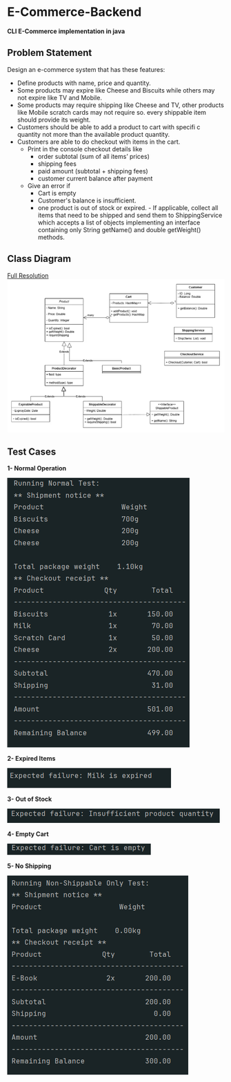 # E-Commerce-Backend

**CLI E-Commerce implementation in java**

## Problem Statement

Design an e-commerce system that has these features:

- Define products with name, price and quantity.
- Some products may expire like Cheese and Biscuits while others may not expire like TV and Mobile.
- Some products may require shipping like Cheese and TV, other products like Mobile scratch cards may not require so. every shippable item should provide its weight.
- Customers should be able to add a product to cart with specifi c quantity not more than the available product quantity.
- Customers are able to do checkout with items in the cart.
  - Print in the console checkout details like
    - order subtotal (sum of all items’ prices)
    - shipping fees
    - paid amount (subtotal + shipping fees)
    - customer current balance after payment
  - Give an error if
    - Cart is empty
    - Customer's balance is insufficient.
    - one product is out of stock or expired. - If applicable, collect all items that need to be shipped and send them to ShippingService which accepts a list of objects implementing an interface containing only String getName() and double getWeight() methods.

## Class Diagram

[Full Resolution](https://drive.google.com/file/d/1jUq8JCnh10phKv6lk1EsNS1EJE_OOuB8/view?usp=sharing)
![alt text](image-7.png)

## Test Cases

**1- Normal Operation**

![alt text](image-2.png)

**2- Expired Items**

![alt text](image-3.png)

**3- Out of Stock**

![alt text](image-4.png)

**4- Empty Cart**

![alt text](image-5.png)

**5- No Shipping**

![alt text](image-6.png)
